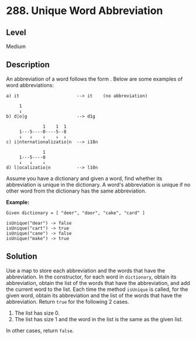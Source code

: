 # 288. Unique Word Abbreviation
## Level
Medium

## Description
An abbreviation of a word follows the form <first letter><number><last letter>. Below are some examples of word abbreviations:
```
a) it                      --> it    (no abbreviation)

     1
     ↓
b) d|o|g                   --> d1g

              1    1  1
     1---5----0----5--8
     ↓   ↓    ↓    ↓  ↓    
c) i|nternationalizatio|n  --> i18n

              1
     1---5----0
     ↓   ↓    ↓
d) l|ocalizatio|n          --> l10n
```
Assume you have a dictionary and given a word, find whether its abbreviation is unique in the dictionary. A word's abbreviation is unique if no other word from the dictionary has the same abbreviation.

**Example:**
```
Given dictionary = [ "deer", "door", "cake", "card" ]

isUnique("dear") -> false
isUnique("cart") -> true
isUnique("cane") -> false
isUnique("make") -> true
```

## Solution
Use a map to store each abbreviation and the words that have the abbreviation. In the constructor, for each word in `dictionary`, obtain its abbreviation, obtain the list of the words that have the abbreviation, and add the current word to the list. Each time the method `isUnique` is called, for the given word, obtain its abbreviation and the list of the words that have the abbreviation. Return `true` for the following 2 cases.

1. The list has size 0.
2. The list has size 1 and the word in the list is the same as the given list.

In other cases, return `false`.

